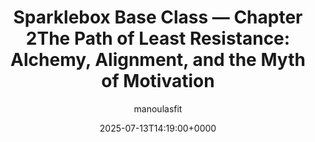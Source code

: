 ---
title: "Sparklebox Base Class — Chapter 2The Path of Least Resistance: Alchemy, Alignment, and the Myth of Motivation"
date: 2025-07-13T14:19:00+0000
author: "manoulasfit"
slug: "base-class-chapter2"
categories:
  - "Dreamweaver’s Tales"
  - "Sparklebox Base Class"
  - "TheDreamToolkit"
tags:
  - "Sparklebox Base Class"
  - "TheDreamToolkit"
draft: false
aliases:
  - "/base-class-chapter2/"
---